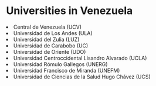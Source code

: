 # Universities in Venezuela

<li>Central de Venezuela (UCV)</li>
<li>Universidad de Los Andes (ULA)</li>
<li>Universidad del Zulia (LUZ)</li>
<li>Universidad de Carabobo (UC)</li>
<li>Universidad de Oriente (UDO)</li>
<li>Universidad Centroccidental Lisandro Alvarado (UCLA)</li>
<li>Universidad Rómulo Gallegos (UNERG)</li>
<li>Universidad Francisco de Miranda (UNEFM)</li>
<li>Universidad de Ciencias de la Salud Hugo Chávez (UCS)</li>
